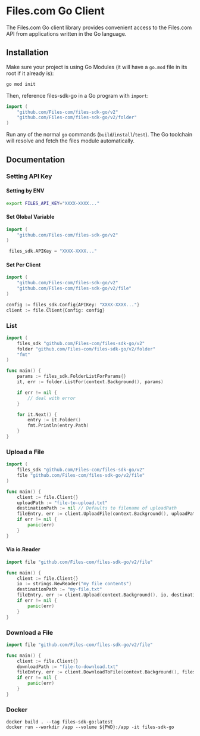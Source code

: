 # Files.com Go Client

The Files.com Go client library provides convenient access to the Files.com API from applications written in the Go language.

## Installation

Make sure your project is using Go Modules (it will have a `go.mod` file in its
root if it already is):

``` sh
go mod init
```

Then, reference files-sdk-go in a Go program with `import`:

``` go
import (
    "github.com/Files-com/files-sdk-go/v2"
    "github.com/Files-com/files-sdk-go/v2/folder"
)
```

Run any of the normal `go` commands (`build`/`install`/`test`). The Go
toolchain will resolve and fetch the files module automatically.

## Documentation

### Setting API Key

#### Setting by ENV 

``` sh
export FILES_API_KEY="XXXX-XXXX..."
```

#### Set Global Variable

```go 
import (
    "github.com/Files-com/files-sdk-go/v2"
)

 files_sdk.APIKey = "XXXX-XXXX..."
```

#### Set Per Client

```go 
import (
    "github.com/Files-com/files-sdk-go/v2"
    "github.com/Files-com/files-sdk-go/v2/file"
)

config := files_sdk.Config{APIKey: "XXXX-XXXX..."}
client := file.Client{Config: config}
```

### List

```go 
import (
	files_sdk "github.com/Files-com/files-sdk-go/v2"
	folder "github.com/Files-com/files-sdk-go/v2/folder"
    "fmt"
)

func main() {
    params := files_sdk.FolderListForParams{}
    it, err := folder.ListFor(context.Background(), params)

    if err != nil {
        // deal with error
    }

    for it.Next() {
        entry := it.Folder()
        fmt.Println(entry.Path)
    }
}

```

### Upload a File
```go 
import (
	files_sdk "github.com/Files-com/files-sdk-go/v2"
	file "github.com/Files-com/files-sdk-go/v2/file"
)

func main() {
    client := file.Client{}
    uploadPath := "file-to-upload.txt"
    destinationPath := nil // Defaults to filename of uploadPath
    fileEntry, err := client.UploadFile(context.Background(), uploadPath, destinationPath)
    if err != nil {
        panic(err)
    }
}
```

#### Via io.Reader

```go 
import file "github.com/Files-com/files-sdk-go/v2/file"

func main() {
    client := file.Client{}
    io := strings.NewReader("my file contents")
    destinationPath := "my-file.txt"
    fileEntry, err := client.Upload(context.Background(), io, destinationPath)
    if err != nil {
        panic(err)
    }
}
```

### Download a File
```go 
import file "github.com/Files-com/files-sdk-go/v2/file"

func main() {
    client := file.Client{}
    downloadPath := "file-to-download.txt"
    fileEntry, err := client.DownloadToFile(context.Background(), files_sdk.FileDownloadParams{Path: "file-to-download.txt"}, downloadPath)
    if err != nil {
        panic(err)
    }
}
```

### Docker

```shell
docker build . --tag files-sdk-go:latest
docker run --workdir /app --volume ${PWD}:/app -it files-sdk-go
```
